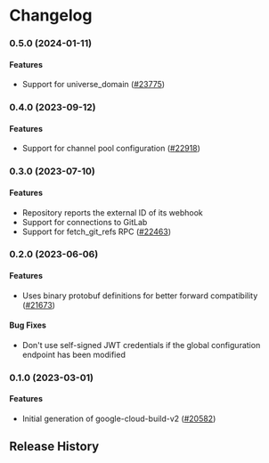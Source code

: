 # Changelog

### 0.5.0 (2024-01-11)

#### Features

* Support for universe_domain ([#23775](https://github.com/googleapis/google-cloud-ruby/issues/23775)) 

### 0.4.0 (2023-09-12)

#### Features

* Support for channel pool configuration ([#22918](https://github.com/googleapis/google-cloud-ruby/issues/22918)) 

### 0.3.0 (2023-07-10)

#### Features

* Repository reports the external ID of its webhook 
* Support for connections to GitLab 
* Support for fetch_git_refs RPC ([#22463](https://github.com/googleapis/google-cloud-ruby/issues/22463)) 

### 0.2.0 (2023-06-06)

#### Features

* Uses binary protobuf definitions for better forward compatibility ([#21673](https://github.com/googleapis/google-cloud-ruby/issues/21673)) 
#### Bug Fixes

* Don't use self-signed JWT credentials if the global configuration endpoint has been modified 

### 0.1.0 (2023-03-01)

#### Features

* Initial generation of google-cloud-build-v2 ([#20582](https://github.com/googleapis/google-cloud-ruby/issues/20582)) 

## Release History
